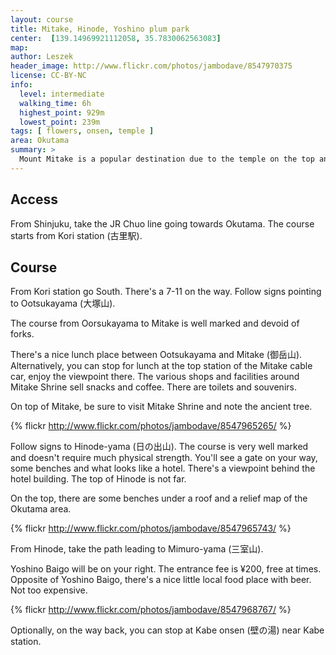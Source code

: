 ```yaml
---
layout: course
title: Mitake, Hinode, Yoshino plum park
center:  [139.14969921112058, 35.7830062563083]
map: 
author: Leszek
header_image: http://www.flickr.com/photos/jambodave/8547970375
license: CC-BY-NC
info:
  level: intermediate
  walking_time: 6h
  highest_point: 929m
  lowest_point: 239m
tags: [ flowers, onsen, temple ]
area: Okutama
summary: >
  Mount Mitake is a popular destination due to the temple on the top and Hinode offers a 360 degree view of the Okutama area.  While the course itself isn't hard, it takes 6 hours so it's recommended for beginners, provided they can keep a good pace. During the plum blossom season, around February and March, the Yoshino plum park is particularly picturesque.
---
```


## Access ##

From Shinjuku, take the JR Chuo line going towards Okutama. The course starts from Kori station (古里駅).

## Course ##

From Kori station go South. There's a 7-11 on the way. Follow signs pointing to Ootsukayama (大塚山). 

The course from Oorsukayama to Mitake is well marked and devoid of forks.

There's a nice lunch place between Ootsukayama and Mitake (御岳山). Alternatively, you can stop for lunch at the top station of the Mitake cable car, enjoy the viewpoint there. The various shops and facilities around Mitake Shrine sell snacks and coffee. There are toilets and souvenirs.

On top of Mitake, be sure to visit Mitake Shrine and note the ancient tree.

{% flickr http://www.flickr.com/photos/jambodave/8547965265/ %}

Follow signs to Hinode-yama (日の出山). The course is very well marked and doesn't require much physical strength. You'll see a gate on your way, some benches and what looks like a hotel. There's a viewpoint behind the hotel building. The top of Hinode is not far.

On the top, there are some benches under a roof and a relief map of the Okutama area.

{% flickr http://www.flickr.com/photos/jambodave/8547965743/ %}

From Hinode, take the path leading to Mimuro-yama (三室山).

Yoshino Baigo will be on your right. The entrance fee is ¥200, free at times. Opposite of Yoshino Baigo, there's a nice little local food place with beer. Not too expensive.

{% flickr http://www.flickr.com/photos/jambodave/8547968767/ %}

Optionally, on the way back, you can stop at Kabe onsen (壁の湯) near Kabe station.


